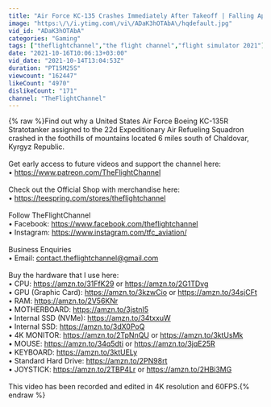 ```yaml
---
title: "Air Force KC-135 Crashes Immediately After Takeoff | Falling Apart Over Kyrgyzstan"
image: "https:\/\/i.ytimg.com\/vi\/ADaK3hOTAbA\/hqdefault.jpg"
vid_id: "ADaK3hOTAbA"
categories: "Gaming"
tags: ["theflightchannel","the flight channel","flight simulator 2021"]
date: "2021-10-16T10:06:13+03:00"
vid_date: "2021-10-14T13:04:53Z"
duration: "PT15M25S"
viewcount: "162447"
likeCount: "4970"
dislikeCount: "171"
channel: "TheFlightChannel"
---
```

{% raw %}Find out why a United States Air Force Boeing KC-135R Stratotanker assigned to the 22d Expeditionary Air Refueling Squadron crashed in the foothills of mountains located 6 miles south of Chaldovar, Kyrgyz Republic.<br /><br />Get early access to future videos and support the channel here:<br />• <a rel="nofollow" target="blank" href="https://www.patreon.com/TheFlightChannel">https://www.patreon.com/TheFlightChannel</a><br /><br />Check out the Official Shop with merchandise here:<br />• <a rel="nofollow" target="blank" href="https://teespring.com/stores/theflightchannel">https://teespring.com/stores/theflightchannel</a><br /><br />Follow TheFlightChannel<br />• Facebook: <a rel="nofollow" target="blank" href="https://www.facebook.com/theflightchannel">https://www.facebook.com/theflightchannel</a><br />• Instagram: <a rel="nofollow" target="blank" href="https://www.instagram.com/tfc_aviation/">https://www.instagram.com/tfc_aviation/</a><br /><br />Business Enquiries<br />• Email: contact.theflightchannel@gmail.com<br /><br />Buy the hardware that I use here:<br />• CPU: <a rel="nofollow" target="blank" href="https://amzn.to/31FfK29">https://amzn.to/31FfK29</a> or <a rel="nofollow" target="blank" href="https://amzn.to/2G1TDvg">https://amzn.to/2G1TDvg</a><br />• GPU (Graphic Card): <a rel="nofollow" target="blank" href="https://amzn.to/3kzwCio">https://amzn.to/3kzwCio</a> or <a rel="nofollow" target="blank" href="https://amzn.to/34sjCFt">https://amzn.to/34sjCFt</a><br />• RAM: <a rel="nofollow" target="blank" href="https://amzn.to/2V56KNr">https://amzn.to/2V56KNr</a><br />• MOTHERBOARD: <a rel="nofollow" target="blank" href="https://amzn.to/3jstnI5">https://amzn.to/3jstnI5</a><br />• Internal SSD (NVMe): <a rel="nofollow" target="blank" href="https://amzn.to/34txxuW">https://amzn.to/34txxuW</a><br />• Internal SSD: <a rel="nofollow" target="blank" href="https://amzn.to/3dX0PoQ">https://amzn.to/3dX0PoQ</a><br />• 4K MONITOR: <a rel="nofollow" target="blank" href="https://amzn.to/2TpNnQU">https://amzn.to/2TpNnQU</a> or <a rel="nofollow" target="blank" href="https://amzn.to/3ktUsMk">https://amzn.to/3ktUsMk</a><br />• MOUSE: <a rel="nofollow" target="blank" href="https://amzn.to/34q5dti">https://amzn.to/34q5dti</a> or <a rel="nofollow" target="blank" href="https://amzn.to/3jqE25R">https://amzn.to/3jqE25R</a><br />• KEYBOARD: <a rel="nofollow" target="blank" href="https://amzn.to/3ktUELy">https://amzn.to/3ktUELy</a><br />• Standard Hard Drive: <a rel="nofollow" target="blank" href="https://amzn.to/2PN98rt">https://amzn.to/2PN98rt</a><br />• JOYSTICK: <a rel="nofollow" target="blank" href="https://amzn.to/2TBP4Lr">https://amzn.to/2TBP4Lr</a> or <a rel="nofollow" target="blank" href="https://amzn.to/2HBi3MG">https://amzn.to/2HBi3MG</a><br /><br />This video has been recorded and edited in 4K resolution and 60FPS.{% endraw %}

